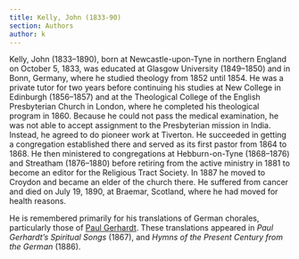 ```yaml
---
title: Kelly, John (1833-90)
section: Authors
author: k
---
```


Kelly, John (1833–1890), born at Newcastle-upon-Tyne in northern England on October 5, 1833, was educated at Glasgow University (1849–1850) and in Bonn, Germany, where he studied theology from 1852 until 1854. He was a private tutor for two years before continuing his studies at New College in Edinburgh (1856–1857) and at the Theological College of the English Presbyterian Church in London, where he completed his theological program in 1860. Because he could not pass the medical examination, he was not able to accept assignment to the Presbyterian mission in India. Instead, he agreed to do pioneer work at Tiverton. He succeeded in getting a congregation established there and served as its first pastor from 1864 to 1868. He then ministered to congregations at Hebburn-on-Tyne (1868–1876) and Streatham (1876–1880) before retiring from the active ministry in 1881 to become an editor for the Religious Tract Society. In 1887 he moved to Croydon and became an elder of the church there. He suffered from cancer and died on July 19, 1890, at Braemar, Scotland, where he had moved for health reasons. 

He is remembered primarily for his translations of German chorales, particularly those of [Paul Gerhardt](/authors/gerhardt). These translations appeared in *Paul Gerhardt’s Spiritual Songs* (1867), and *Hymns of the Present Century from the German* (1886).


​				
​			
​		
​	
